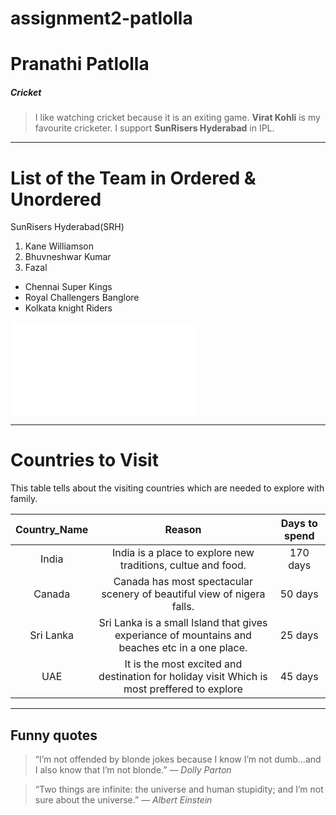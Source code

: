# assignment2-patlolla

# Pranathi Patlolla
##### Cricket
> I like watching cricket because it is an exiting game. **Virat Kohli** is my favourite cricketer. I support **SunRisers Hyderabad** in IPL.

---

# List of the Team in Ordered & Unordered 
SunRisers Hyderabad(SRH)

1. Kane Williamson
2. Bhuvneshwar Kumar
3. Fazal

* Chennai Super Kings
* Royal Challengers Banglore
* Kolkata knight Riders

![ About Pranathi_07](AboutMe.md)

---

# Countries to Visit

This table tells about the visiting countries which are needed to explore with family.<br>

| **Country_Name** | **Reason** | **Days to spend** |
|   :---:          |   :---:    |    :---:          |
|   India          |  India is a place to explore new traditions, cultue and food. | 170 days |
|   Canada         |  Canada has most spectacular scenery of beautiful view of nigera falls. | 50 days |
|   Sri Lanka      |  Sri Lanka is a small Island that gives experiance of mountains and beaches etc in a one place. | 25 days |
|      UAE         |  It is the most excited and destination for holiday visit Which is most preffered to explore        |   45 days  |

---

## Funny quotes

> “I’m not offended by blonde jokes because I know I’m not dumb…and I also know that I’m not blonde.” 
—   *Dolly Parton*

> “Two things are infinite: the universe and human stupidity; and I’m not sure about the universe.”
—   *Albert Einstein*